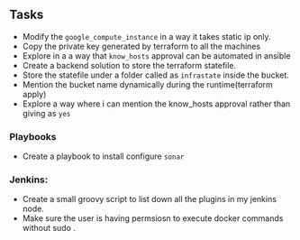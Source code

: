 ## Tasks
- Modify the `google_compute_instance` in a way it takes static ip only.
- Copy the private key generated by terraform  to all the machines
- Explore in a a way that `know_hosts` approval can be automated in ansible
- Create a backend solution to store the terraform statefile. 
- Store the statefile under a folder called as `infrastate` inside the bucket.
- Mention the bucket name dynamically during the runtime(terraform apply)
- Explore a way where i can mention the know_hosts approval rather than giving as `yes`

### Playbooks
- Create a playbook to install configure `sonar`

### Jenkins:
- Create a small groovy script to list down all the plugins in my jenkins node.
- Make sure the user is having permsiosn to execute docker commands without sudo .
